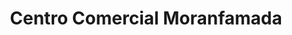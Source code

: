 ---
title: "Centro Comercial Moranfamada"
url: /san-pablo/centro-comercial-moranfamada/
shop: Einkaufszentrum
---
